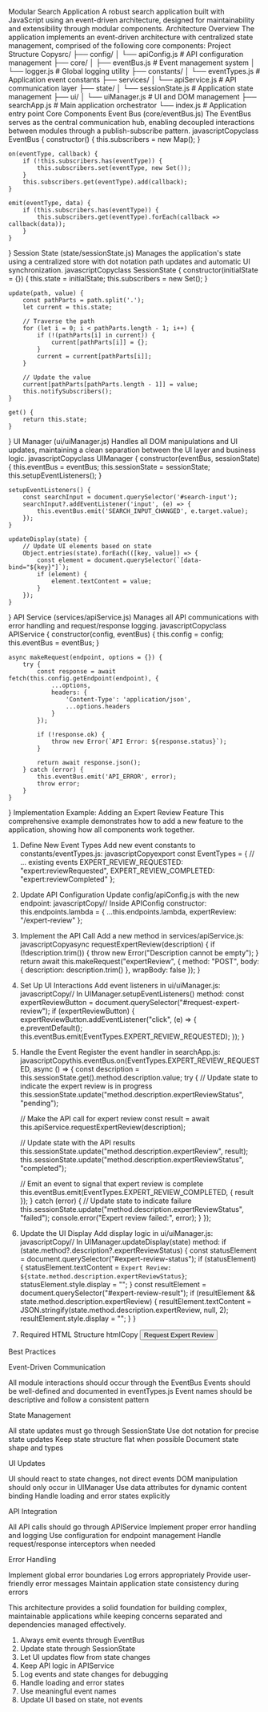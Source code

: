 Modular Search Application
A robust search application built with JavaScript using an event-driven architecture, designed for maintainability and extensibility through modular components.
Architecture Overview
The application implements an event-driven architecture with centralized state management, comprised of the following core components:
Project Structure
Copysrc/
├── config/
│   └── apiConfig.js         # API configuration management
├── core/
│   ├── eventBus.js         # Event management system
│   └── logger.js           # Global logging utility
├── constants/
│   └── eventTypes.js       # Application event constants
├── services/
│   └── apiService.js       # API communication layer
├── state/
│   └── sessionState.js     # Application state management
├── ui/
│   └── uiManager.js        # UI and DOM management
├── searchApp.js            # Main application orchestrator
└── index.js               # Application entry point
Core Components
Event Bus (core/eventBus.js)
The EventBus serves as the central communication hub, enabling decoupled interactions between modules through a publish-subscribe pattern.
javascriptCopyclass EventBus {
    constructor() {
        this.subscribers = new Map();
    }

    on(eventType, callback) {
        if (!this.subscribers.has(eventType)) {
            this.subscribers.set(eventType, new Set());
        }
        this.subscribers.get(eventType).add(callback);
    }

    emit(eventType, data) {
        if (this.subscribers.has(eventType)) {
            this.subscribers.get(eventType).forEach(callback => callback(data));
        }
    }
}
Session State (state/sessionState.js)
Manages the application's state using a centralized store with dot notation path updates and automatic UI synchronization.
javascriptCopyclass SessionState {
    constructor(initialState = {}) {
        this.state = initialState;
        this.subscribers = new Set();
    }

    update(path, value) {
        const pathParts = path.split('.');
        let current = this.state;
        
        // Traverse the path
        for (let i = 0; i < pathParts.length - 1; i++) {
            if (!(pathParts[i] in current)) {
                current[pathParts[i]] = {};
            }
            current = current[pathParts[i]];
        }
        
        // Update the value
        current[pathParts[pathParts.length - 1]] = value;
        this.notifySubscribers();
    }

    get() {
        return this.state;
    }
}
UI Manager (ui/uiManager.js)
Handles all DOM manipulations and UI updates, maintaining a clean separation between the UI layer and business logic.
javascriptCopyclass UIManager {
    constructor(eventBus, sessionState) {
        this.eventBus = eventBus;
        this.sessionState = sessionState;
        this.setupEventListeners();
    }

    setupEventListeners() {
        const searchInput = document.querySelector('#search-input');
        searchInput?.addEventListener('input', (e) => {
            this.eventBus.emit('SEARCH_INPUT_CHANGED', e.target.value);
        });
    }

    updateDisplay(state) {
        // Update UI elements based on state
        Object.entries(state).forEach(([key, value]) => {
            const element = document.querySelector(`[data-bind="${key}"]`);
            if (element) {
                element.textContent = value;
            }
        });
    }
}
API Service (services/apiService.js)
Manages all API communications with error handling and request/response logging.
javascriptCopyclass APIService {
    constructor(config, eventBus) {
        this.config = config;
        this.eventBus = eventBus;
    }

    async makeRequest(endpoint, options = {}) {
        try {
            const response = await fetch(this.config.getEndpoint(endpoint), {
                ...options,
                headers: {
                    'Content-Type': 'application/json',
                    ...options.headers
                }
            });

            if (!response.ok) {
                throw new Error(`API Error: ${response.status}`);
            }

            return await response.json();
        } catch (error) {
            this.eventBus.emit('API_ERROR', error);
            throw error;
        }
    }
}
Implementation Example: Adding an Expert Review Feature
This comprehensive example demonstrates how to add a new feature to the application, showing how all components work together.
1. Define New Event Types
Add new event constants to constants/eventTypes.js:
javascriptCopyexport const EventTypes = {
  // ... existing events
  EXPERT_REVIEW_REQUESTED: "expert:reviewRequested",
  EXPERT_REVIEW_COMPLETED: "expert:reviewCompleted"
};
2. Update API Configuration
Update config/apiConfig.js with the new endpoint:
javascriptCopy// Inside APIConfig constructor:
this.endpoints.lambda = {
  ...this.endpoints.lambda,
  expertReview: "/expert-review"
};
3. Implement the API Call
Add a new method in services/apiService.js:
javascriptCopyasync requestExpertReview(description) {
  if (!description.trim()) {
    throw new Error("Description cannot be empty");
  }
  return await this.makeRequest("expertReview", {
    method: "POST",
    body: { description: description.trim() },
    wrapBody: false
  });
}
4. Set Up UI Interactions
Add event listeners in ui/uiManager.js:
javascriptCopy// In UIManager.setupEventListeners() method:
const expertReviewButton = document.querySelector("#request-expert-review");
if (expertReviewButton) {
  expertReviewButton.addEventListener("click", (e) => {
    e.preventDefault();
    this.eventBus.emit(EventTypes.EXPERT_REVIEW_REQUESTED);
  });
}
5. Handle the Event
Register the event handler in searchApp.js:
javascriptCopythis.eventBus.on(EventTypes.EXPERT_REVIEW_REQUESTED, async () => {
  const description = this.sessionState.get().method.description.value;
  try {
    // Update state to indicate the expert review is in progress
    this.sessionState.update("method.description.expertReviewStatus", "pending");
    
    // Make the API call for expert review
    const result = await this.apiService.requestExpertReview(description);
    
    // Update state with the API results
    this.sessionState.update("method.description.expertReview", result);
    this.sessionState.update("method.description.expertReviewStatus", "completed");
    
    // Emit an event to signal that expert review is complete
    this.eventBus.emit(EventTypes.EXPERT_REVIEW_COMPLETED, { result });
  } catch (error) {
    // Update state to indicate failure
    this.sessionState.update("method.description.expertReviewStatus", "failed");
    console.error("Expert review failed:", error);
  }
});
6. Update the UI Display
Add display logic in ui/uiManager.js:
javascriptCopy// In UIManager.updateDisplay(state) method:
if (state.method?.description?.expertReviewStatus) {
  const statusElement = document.querySelector("#expert-review-status");
  if (statusElement) {
    statusElement.textContent = `Expert Review: ${state.method.description.expertReviewStatus}`;
    statusElement.style.display = "";
  }
  const resultElement = document.querySelector("#expert-review-result");
  if (resultElement && state.method.description.expertReview) {
    resultElement.textContent = JSON.stringify(state.method.description.expertReview, null, 2);
    resultElement.style.display = "";
  }
}
7. Required HTML Structure
htmlCopy<!-- Button to trigger expert review -->
<button id="request-expert-review">Request Expert Review</button>

<!-- Display expert review status -->
<div id="expert-review-status" style="display: none;"></div>

<!-- Display expert review results -->
<div id="expert-review-result" style="display: none;"></div>
Best Practices

Event-Driven Communication

All module interactions should occur through the EventBus
Events should be well-defined and documented in eventTypes.js
Event names should be descriptive and follow a consistent pattern


State Management

All state updates must go through SessionState
Use dot notation for precise state updates
Keep state structure flat when possible
Document state shape and types


UI Updates

UI should react to state changes, not direct events
DOM manipulation should only occur in UIManager
Use data attributes for dynamic content binding
Handle loading and error states explicitly


API Integration

All API calls should go through APIService
Implement proper error handling and logging
Use configuration for endpoint management
Handle request/response interceptors when needed


Error Handling

Implement global error boundaries
Log errors appropriately
Provide user-friendly error messages
Maintain application state consistency during errors



This architecture provides a solid foundation for building complex, maintainable applications while keeping concerns separated and dependencies managed effectively.
1. Always emit events through EventBus
2. Update state through SessionState
3. Let UI updates flow from state changes
4. Keep API logic in APIService
5. Log events and state changes for debugging
6. Handle loading and error states
7. Use meaningful event names
8. Update UI based on state, not events
